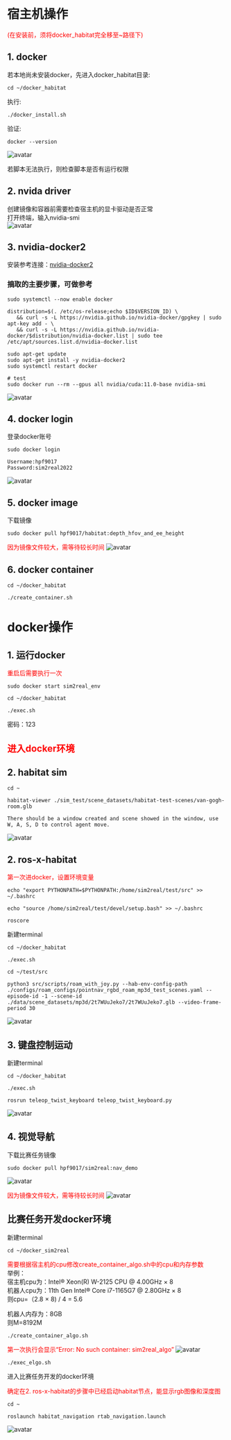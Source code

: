 # 宿主机操作
<font color= Red>(在安装前，须将docker_habitat完全移至~路径下)</font>
## 1. docker
若本地尚未安装docker，先进入docker_habitat目录:
```
cd ~/docker_habitat
```
执行:
```
./docker_install.sh  
```
验证:
```
docker --version
```
![avatar](./pictures/docker_version.png)

若脚本无法执行，则检查脚本是否有运行权限
## 2. nvida driver
创建镜像和容器前需要检查宿主机的显卡驱动是否正常  
打开终端，输入nvidia-smi  
![avatar](./pictures/nvidia_smi.png)
## 3. nvidia-docker2
安装参考连接：[nvidia-docker2](https://docs.nvidia.com/datacenter/cloud-native/container-toolkit/install-guide.html)

### 摘取的主要步骤，可做参考
```
sudo systemctl --now enable docker
```

```
distribution=$(. /etc/os-release;echo $ID$VERSION_ID) \
   && curl -s -L https://nvidia.github.io/nvidia-docker/gpgkey | sudo apt-key add - \
   && curl -s -L https://nvidia.github.io/nvidia-docker/$distribution/nvidia-docker.list | sudo tee /etc/apt/sources.list.d/nvidia-docker.list
```

```
sudo apt-get update
sudo apt-get install -y nvidia-docker2
sudo systemctl restart docker
```

```
# test
sudo docker run --rm --gpus all nvidia/cuda:11.0-base nvidia-smi
```
![avatar](./pictures/nvidia_docker.png)
## 4. docker login
登录docker账号
```
sudo docker login
```
```
Username:hpf9017
Password:sim2real2022
```
![avatar](./pictures/docker_login.png)
## 5. docker image
下载镜像
```
sudo docker pull hpf9017/habitat:depth_hfov_and_ee_height
```
<font color= Red>因为镜像文件较大，需等待较长时间</font>
![avatar](./pictures/image_ok.png)
## 6. docker container
```
cd ~/docker_habitat
```
```
./create_container.sh
```

# docker操作
## 1. 运行docker
<font color= Red>重启后需要执行一次</font>
```
sudo docker start sim2real_env  
```

```
cd ~/docker_habitat
```
```
./exec.sh
```
密码：123

## <font color= Red>进入docker环境</font>
## 2. habitat sim
```
cd ~  
```
```
habitat-viewer ./sim_test/scene_datasets/habitat-test-scenes/van-gogh-room.glb  
```
```
There should be a window created and scene showed in the window, use W, A, S, D to control agent move.
```
![avatar](./pictures/habitat_sim.png)

## 2. ros-x-habitat
<font color= Red>第一次进docker，设置环境变量</font>
```
echo "export PYTHONPATH=$PYTHONPATH:/home/sim2real/test/src" >> ~/.bashrc
```
```
echo "source /home/sim2real/test/devel/setup.bash" >> ~/.bashrc
```
```
roscore
```
新建terminal
```
cd ~/docker_habitat
```
```
./exec.sh
```
```
cd ~/test/src
```
```
python3 src/scripts/roam_with_joy.py --hab-env-config-path ./configs/roam_configs/pointnav_rgbd_roam_mp3d_test_scenes.yaml --episode-id -1 --scene-id ./data/scene_datasets/mp3d/2t7WUuJeko7/2t7WUuJeko7.glb --video-frame-period 30
```
![avatar](./pictures/ros_x_habitat.png)

## 3. 键盘控制运动
新建terminal
```
cd ~/docker_habitat
```
```
./exec.sh
```
```
rosrun teleop_twist_keyboard teleop_twist_keyboard.py
```
![avatar](./pictures/key.png)


## 4. 视觉导航

下载比赛任务镜像
```
sudo docker pull hpf9017/sim2real:nav_demo
```
![avatar](./pictures/docker_image_sim2real.png)

<font color= Red>因为镜像文件较大，需等待较长时间</font>
![avatar](./pictures/image_ok_sim2real.png)
## 比赛任务开发docker环境
新建terminal
```
cd ~/docker_sim2real
```
<font color= Red>需要根据宿主机的cpu修改create_container_algo.sh中的cpu和内存参数</font>  
举例：  
宿主机cpu为：Intel® Xeon(R) W-2125 CPU @ 4.00GHz × 8  
机器人cpu为：11th Gen Intel® Core i7-1165G7 @ 2.80GHz × 8  
则cpu=（2.8 × 8) / 4 = 5.6

机器人内存为：8GB  
则M=8192M
```
./create_container_algo.sh
```
<font color= Red>第一次执行会显示“Error: No such container: sim2real_algo”</font>
![avatar](./pictures/docker_container_sim2real.png)
```
./exec_elgo.sh
```
进入比赛任务开发的docker环境

<font color= Red>确定在2. ros-x-habitat的步骤中已经启动habitat节点，能显示rgb图像和深度图</font>

```
cd ~
```
```
roslaunch habitat_navigation rtab_navigation.launch
```
![avatar](./pictures/nav_demo.png)











